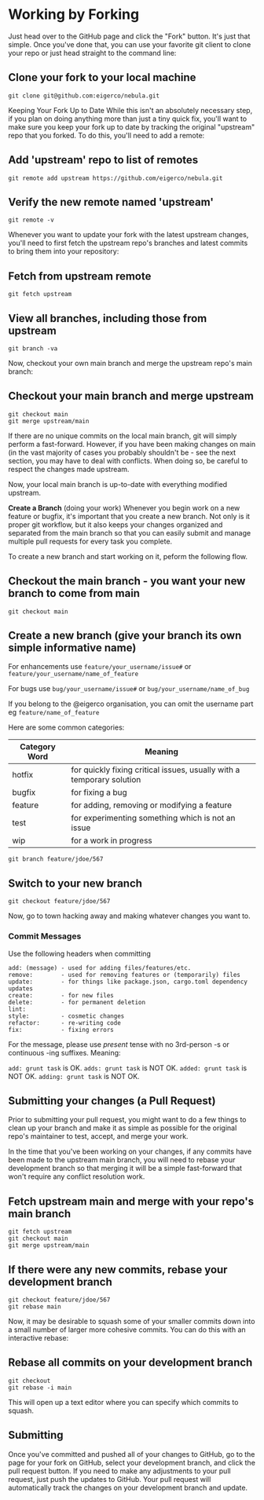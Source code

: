 # Working by Forking

Just head over to the GitHub page and click the "Fork" button. It's just that simple. Once you've done that, you can use your favorite git client to clone your repo or just head straight to the command line:

## Clone your fork to your local machine

```
git clone git@github.com:eigerco/nebula.git
```

Keeping Your Fork Up to Date
While this isn't an absolutely necessary step, if you plan on doing anything more than just a tiny quick fix, you'll want to make sure you keep your fork up to date by tracking the original "upstream" repo that you forked. To do this, you'll need to add a remote:

## Add 'upstream' repo to list of remotes

```
git remote add upstream https://github.com/eigerco/nebula.git
```

## Verify the new remote named 'upstream'

```
git remote -v
```

Whenever you want to update your fork with the latest upstream changes, you'll need to first fetch the upstream repo's branches and latest commits to bring them into your repository:

## Fetch from upstream remote

```
git fetch upstream
```

## View all branches, including those from upstream

```
git branch -va
```

Now, checkout your own main branch and merge the upstream repo's main branch:

## Checkout your main branch and merge upstream

```
git checkout main
git merge upstream/main
```

If there are no unique commits on the local main branch, git will simply perform a fast-forward. However, if you have been making changes on main (in the vast majority of cases you probably shouldn't be - see the next section, you may have to deal with conflicts. When doing so, be careful to respect the changes made upstream.

Now, your local main branch is up-to-date with everything modified upstream.

**Create a Branch** (doing your work)
Whenever you begin work on a new feature or bugfix, it's important that you create a new branch. Not only is it proper git workflow, but it also keeps your changes organized and separated from the main branch so that you can easily submit and manage multiple pull requests for every task you complete.

To create a new branch and start working on it, peform the following flow.

## Checkout the main branch - you want your new branch to come from main

```
git checkout main
```

## Create a new branch (give your branch its own simple informative name)

For enhancements use `feature/your_username/issue#` or `feature/your_username/name_of_feature`

For bugs use `bug/your_username/issue#` or `bug/your_username/name_of_bug`

If you belong to the @eigerco organisation, you can omit the username part eg `feature/name_of_feature`

Here are some common categories:

| Category Word | Meaning                                                               |
| ------------- | --------------------------------------------------------------------- |
| hotfix        | for quickly fixing critical issues, usually with a temporary solution |
| bugfix        | for fixing a bug                                                      |
| feature       | for adding, removing or modifying a feature                           |
| test          | for experimenting something which is not an issue                     |
| wip           | for a work in progress                                                |

```
git branch feature/jdoe/567
```

## Switch to your new branch

```
git checkout feature/jdoe/567
```

Now, go to town hacking away and making whatever changes you want to.

### Commit Messages

Use the following headers when committing

```
add: (message) - used for adding files/features/etc.
remove:        - used for removing features or (temporarily) files
update:        - for things like package.json, cargo.toml dependency updates
create:        - for new files
delete:        - for permanent deletion
lint:
style:         - cosmetic changes
refactor:      - re-writing code
fix:           - fixing errors
```

For the message, please use _present_ tense with no 3rd-person -s or continuous -ing suffixes. Meaning:

`add: grunt task` is OK.
`adds: grunt task` is NOT OK.
`added: grunt task` is NOT OK.
`adding: grunt task` is NOT OK.

## Submitting your changes (a Pull Request)

Prior to submitting your pull request, you might want to do a few things to clean up your branch and make it as simple as possible for the original repo's maintainer to test, accept, and merge your work.

In the time that you've been working on your changes, if any commits have been made to the upstream main branch, you will need to rebase your development branch so that merging it will be a simple fast-forward that won't require any conflict resolution work.

## Fetch upstream main and merge with your repo's main branch

```
git fetch upstream
git checkout main
git merge upstream/main
```

## If there were any new commits, rebase your development branch

```
git checkout feature/jdoe/567
git rebase main
```

Now, it may be desirable to squash some of your smaller commits down into a small number of larger more cohesive commits. You can do this with an interactive rebase:

## Rebase all commits on your development branch

```
git checkout
git rebase -i main
```

This will open up a text editor where you can specify which commits to squash.

## Submitting

Once you've committed and pushed all of your changes to GitHub, go to the page for your fork on GitHub, select your development branch, and click the pull request button. If you need to make any adjustments to your pull request, just push the updates to GitHub. Your pull request will automatically track the changes on your development branch and update.
